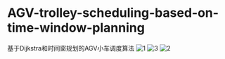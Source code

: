# AGV-trolley-scheduling-based-on-time-window-planning
基于Dijkstra和时间窗规划的AGV小车调度算法
![1](https://user-images.githubusercontent.com/85838942/164473564-360bf94c-ce0a-438e-987b-c2738bdba618.png)
![3](https://user-images.githubusercontent.com/85838942/164473577-662b4db0-390e-435a-86e6-c75128cd4ae0.png)
![2](https://user-images.githubusercontent.com/85838942/164473582-0f552907-bed9-4bd9-a556-e97ab7f07ad4.png)
